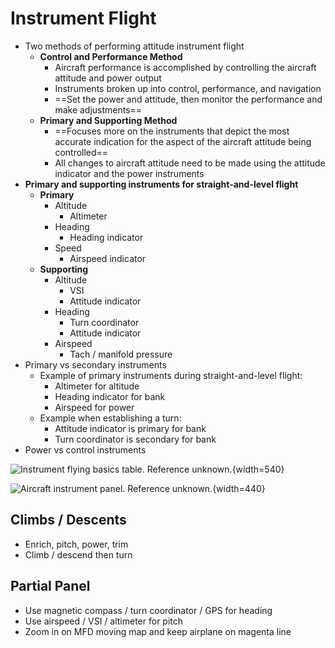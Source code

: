 # Instrument Flight

* Two methods of performing attitude instrument flight
  * **Control and Performance Method**
    * Aircraft performance is accomplished by controlling the aircraft attitude and power output
    * Instruments broken up into control, performance, and navigation
    * ==Set the power and attitude, then monitor the performance and make adjustments==
  * **Primary and Supporting Method**
    * ==Focuses more on the instruments that depict the most accurate indication for the aspect of the aircraft attitude being controlled==
    * All changes to aircraft attitude need to be made using the attitude indicator and the power instruments
* **Primary and supporting instruments for straight-and-level flight**
  * **Primary**
    * Altitude
      * Altimeter
    * Heading
      * Heading indicator
    * Speed
      * Airspeed indicator
  * **Supporting**
    * Altitude
      * VSI
      * Attitude indicator
    * Heading
      * Turn coordinator
      * Attitude indicator
    * Airspeed
      * Tach / manifold pressure
* Primary vs secondary instruments
  * Example of primary instruments during straight-and-level flight:
    * Altimeter for altitude
    * Heading indicator for bank
    * Airspeed for power
  * Example when establishing a turn:
    * Attitude indicator is primary for bank
    * Turn coordinator is secondary for bank
* Power vs control instruments

![Instrument flying basics table. Reference unknown.](/img/instrument-flying-basics-table.png){width=540}

![Aircraft instrument panel. Reference unknown.](/img/instrument-flying-basics-1.png){width=440}

## Climbs / Descents

* Enrich, pitch, power, trim
* Climb / descend then turn

## Partial Panel

* Use magnetic compass / turn coordinator / GPS for heading
* Use airspeed / VSI / altimeter for pitch
* Zoom in on MFD moving map and keep airplane on magenta line
